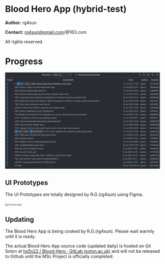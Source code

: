 # Blood Hero App (hybrid-test)

**Author:** rg4sun

**Contact:** rg4sun@gmail.com/@163.com

All rights reserved.



# Progress

![git-log](./.md-imgs/README.assets/git-log.png)



## UI Prototypes

The UI Prototypes are totally designed by R.G.(rg4sun) using Figma. 

<img src="./.md-imgs/README.assets/UI-Proto-beta.png" alt="UI-Proto-beta" style="zoom:50%;" />



## Updating

The Blood Hero App is being cooked by R.G.(rg4sun). Please wait warmly until it is ready.

The actual Blood Hero App source code (updated daily) is hosted on Git Soton at [hs5n22 / Blood-Hero · GitLab (soton.ac.uk)](https://git.soton.ac.uk/hs5n22/blood-hero) and will not be released to Github until the MSc Project is officially completed.

